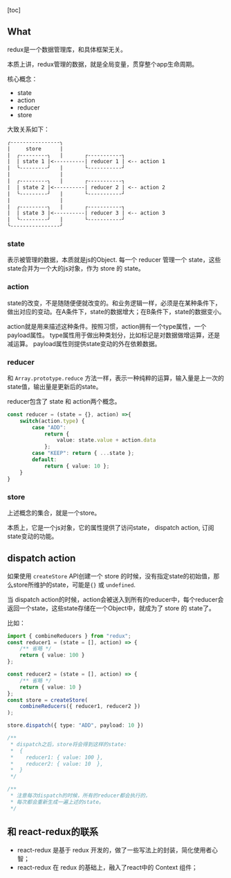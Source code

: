 [toc]

## What 
redux是一个数据管理库，和具体框架无关。

本质上讲，redux管理的数据，就是全局变量，贯穿整个app生命周期。

核心概念：
- state
- action
- reducer 
- store

大致关系如下：
```txt 
╭----------------╮
|     store      |
|  ╭---------╮   |       ┌-----------┐
|  | state 1 |<----------| reducer 1 | <-- action 1
|  ╰---------╯   |       └-----------┘
|                |
|  ╭---------╮   |       ┌-----------┐
|  | state 2 |<----------| reducer 2 | <-- action 2
|  ╰---------╯   |       └-----------┘
|                |
|  ╭---------╮   |       ┌-----------┐
|  | state 3 |<----------| reducer 3 | <-- action 3
|  ╰---------╯   |       └-----------┘
╰----------------╯
```

### state
表示被管理的数据，本质就是js的Object.
每一个 reducer 管理一个 state，这些state合并为一个大的js对象，作为 store 的 state。

### action
state的改变，不是随随便便就改变的。和业务逻辑一样，必须是在某种条件下，做出对应的变动。在A条件下，state的数据增大；在B条件下，state的数据变小。

action就是用来描述这种条件。按照习惯，action拥有一个type属性，一个payload属性。 type属性用于做出种类划分，比如标记是对数据做增运算，还是减运算。 payload属性则提供state变动的外在依赖数据。

### reducer
和 `Array.prototype.reduce` 方法一样，表示一种纯粹的运算，输入量是上一次的state值，输出量是更新后的state。

reducer包含了 state 和 action两个概念。

```ts 
const reducer = (state = {}, action) =>{
    switch(action.type) {
        case "ADD":
            return { 
                value: state.value + action.data 
            };
        case "KEEP": return { ...state };
        default:
            return { value: 10 };
    }
}
```

### store 
上述概念的集合，就是一个store。

本质上，它是一个js对象，它的属性提供了访问state， dispatch action, 订阅state变动的功能。


## dispatch action 
如果使用 `createStore` API创建一个 store 的时候，没有指定state的初始值，那么store所维护的state，可能是`{}` 或 `undefined`.

当 dispatch action的时候，action会被送入到所有的reducer中，每个reducer会返回一个state，这些state存储在一个Object中，就成为了 store 的 state了。

比如：
```ts
import { combineReducers } from "redux";
const reducer1 = (state = [], action) => {
    /** 省略 */
    return { value: 100 }
};

const reducer2 = (state = [], action) => {
    /** 省略 */
    return { value: 10 }
};
const store = createStore(
    combineReducers({ reducer1, reducer2 })
);

store.dispatch({ type: "ADD", payload: 10 })

/**
 * dispatch之后，store将会得到这样的state:
 *  {
 *    reducer1: { value: 100 },
 *    reducer2: { value: 10  },
 *  }
 */

/**
 * 注意每次dispatch的时候，所有的reducer都会执行的，
 * 每次都会重新生成一遍上述的state。
 */
```

## 和 react-redux的联系
- react-redux 是基于 redux 开发的，做了一些写法上的封装，简化使用者心智；
- react-redux 在 redux 的基础上，融入了react中的 Context 组件；
